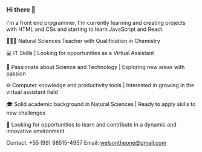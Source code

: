 ### Hi there 👋
I'm a front end programmer, I'm currently learning and creating projects with HTML and CSs and starting to learn JavaScript and React.

👨🏽‍🏫 Natural Sciences Teacher with Qualification in Chemistry

💻 IT Skills | Looking for opportunities as a Virtual Assistant

🔬 Passionate about Science and Technology | Exploring new areas with passion

🌐 Computer knowledge and productivity tools | Interested in growing in the virtual assistant field

🎓 Solid academic background in Natural Sciences | Ready to apply skills to new challenges

🤝 Looking for opportunities to learn and contribute in a dynamic and innovative environment

Contact: +55 (99) 98515-4957
Email: welsontheone@gmail.com

